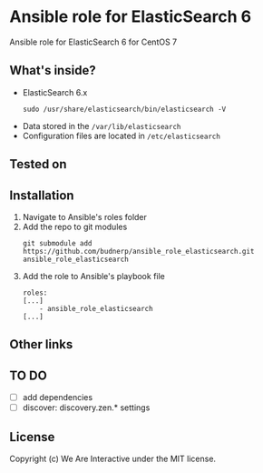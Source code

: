 # Ansible role for ElasticSearch 6
Ansible role for ElasticSearch 6 for CentOS 7

## What's inside?
- ElasticSearch 6.x
    ```
    sudo /usr/share/elasticsearch/bin/elasticsearch -V
    ```
- Data stored in the `/var/lib/elasticsearch`
- Configuration files are located in `/etc/elasticsearch`
 
## Tested on

## Installation
1. Navigate to Ansible's roles folder
2. Add the repo to git modules
    ```
    git submodule add https://github.com/budnerp/ansible_role_elasticsearch.git ansible_role_elasticsearch
    ```
3. Add the role to Ansible's playbook file
    ```    
    roles:
    [...]
        - ansible_role_elasticsearch
    [...]
    ```

## Other links

## TO DO
-[ ] add dependencies 
-[ ] discover: discovery.zen.* settings

## License
Copyright (c) We Are Interactive under the MIT license.
